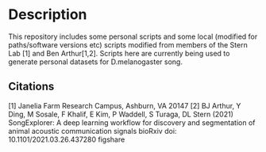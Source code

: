 # Description

This repository includes some personal scripts and some local (modified for paths/software versions etc) scripts modified from members of the Stern Lab [1] and Ben Arthur[1,2]. Scripts here are currently being used to generate personal datasets for D.melanogaster song.

## Citations

[1] Janelia Farm Research Campus, Ashburn, VA 20147
[2] BJ Arthur, Y Ding, M Sosale, F Khalif, E Kim, P Waddell, S Turaga, DL Stern (2021)
SongExplorer: A deep learning workflow for discovery and segmentation of animal acoustic communication signals
bioRxiv doi: 10.1101/2021.03.26.437280 figshare
